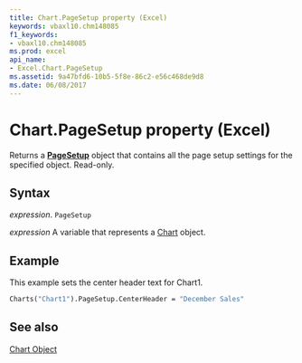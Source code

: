 ```yaml
---
title: Chart.PageSetup property (Excel)
keywords: vbaxl10.chm148085
f1_keywords:
- vbaxl10.chm148085
ms.prod: excel
api_name:
- Excel.Chart.PageSetup
ms.assetid: 9a47bfd6-10b5-5f8e-86c2-e56c468de9d8
ms.date: 06/08/2017
---
```



# Chart.PageSetup property (Excel)

Returns a  **[PageSetup](Excel.PageSetup.md)** object that contains all the page setup settings for the specified object. Read-only.


## Syntax

_expression_. `PageSetup`

_expression_ A variable that represents a [Chart](Excel.Chart-graph-object.md) object.


## Example

This example sets the center header text for Chart1.


```vb
Charts("Chart1").PageSetup.CenterHeader = "December Sales"
```


## See also


[Chart Object](Excel.Chart(object).md)

